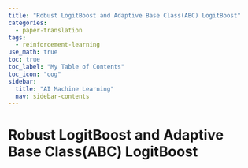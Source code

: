 ```yaml
---
title: "Robust LogitBoost and Adaptive Base Class(ABC) LogitBoost" 
categories:
  - paper-translation
tags:
  - reinforcement-learning
use_math: true
toc: true
toc_label: "My Table of Contents"
toc_icon: "cog"
sidebar:
  title: "AI Machine Learning"
  nav: sidebar-contents
---
```


# Robust LogitBoost and Adaptive Base Class(ABC) LogitBoost

